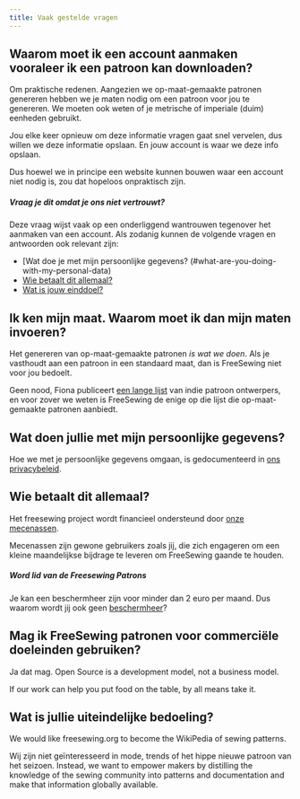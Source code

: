 ```yaml
---
title: Vaak gestelde vragen
---
```


## Waarom moet ik een account aanmaken vooraleer ik een patroon kan downloaden?

Om praktische redenen. Aangezien we op-maat-gemaakte patronen genereren hebben we je maten nodig om een patroon voor jou te genereren. We moeten ook weten of je metrische of imperiale (duim) eenheden gebruikt.

Jou elke keer opnieuw om deze informatie vragen gaat snel vervelen, dus willen we deze informatie opslaan. En jouw account is waar we deze info opslaan.

Dus hoewel we in principe een website kunnen bouwen waar een account niet nodig is, zou dat hopeloos onpraktisch zijn.

<Note>

##### Vraag je dit omdat je ons niet vertrouwt?

Deze vraag wijst vaak op een onderliggend wantrouwen tegenover het aanmaken van een account. Als zodanig kunnen de volgende vragen en antwoorden ook relevant zijn:

 - [Wat doe je met mijn persoonlijke gegevens? (#what-are-you-doing-with-my-personal-data)
 - [Wie betaalt dit allemaal?](#who-pays-for-of-this)
 - [Wat is jouw einddoel?](#whats-your-end-game)

</Note>

## Ik ken mijn maat. Waarom moet ik dan mijn maten invoeren?

Het genereren van op-maat-gemaakte patronen *is wat we doen*. Als je vasthoudt aan een patroon in een standaard maat, dan is FreeSewing niet voor jou bedoelt.

Geen nood, Fiona publiceert [een lange lijst](https://chainstitcher.blogspot.com/p/about-blog.html) van indie patroon ontwerpers, en voor zover we weten is FreeSewing de enige op die lijst die op-maat-gemaakte patronen aanbiedt.

## Wat doen jullie met mijn persoonlijke gegevens?

Hoe we met je persoonlijke gegevens omgaan, is gedocumenteerd in [ons privacybeleid](/docs/about/privacy/).

## Wie betaalt dit allemaal?

Het freesewing project wordt financieel ondersteund door [onze mecenassen](/patrons).

Mecenassen zijn gewone gebruikers zoals jij, die zich engageren om een kleine maandelijkse bijdrage te leveren om FreeSewing gaande te houden.

<Note>

##### Word lid van de Freesewing Patrons
Je kan een beschermheer zijn voor minder dan 2 euro per maand. Dus waarom wordt jij ook geen
[beschermheer](/patrons/join)?

</Note>

## Mag ik FreeSewing patronen voor commerciële doeleinden gebruiken?

Ja dat mag. Open Source is a development model, not a business model.

If our work can help you put food on the table, by all means take it.

## Wat is jullie uiteindelijke bedoeling?

We would like freesewing.org to become the WikiPedia of sewing patterns.

Wij zijn niet geïnteresseerd in mode, trends of het hippe nieuwe patroon van het seizoen. Instead, we want to empower makers by distilling the knowledge of the sewing community into patterns and documentation and make that information globally available. 
